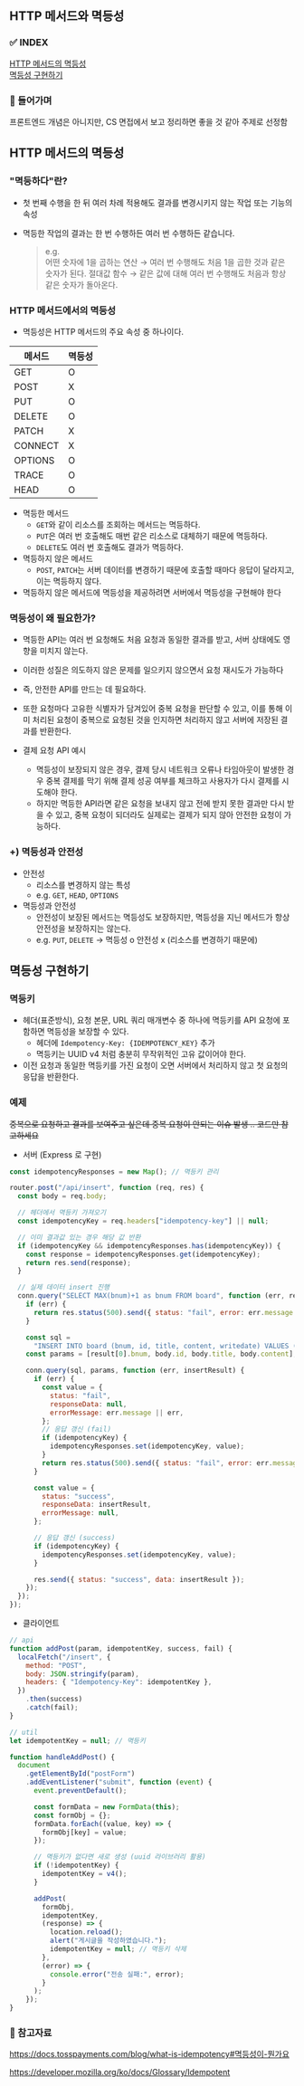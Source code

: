 ## HTTP 메서드와 멱등성

### ✅ INDEX

[HTTP 메서드의 멱등성](#http-메서드의-멱등성)  
[멱등성 구현하기](#멱등성-구현하기)

### 💬 들어가며

프론트엔드 개념은 아니지만, CS 면접에서 보고 정리하면 좋을 것 같아 주제로 선정함

## HTTP 메서드의 멱등성

### "멱등하다"란?

- 첫 번째 수행을 한 뒤 여러 차례 적용해도 결과를 변경시키지 않는 작업 또는 기능의 속성
- 멱등한 작업의 결과는 한 번 수행하든 여러 번 수행하든 같습니다.

  > e.g.  
  > 어떤 숫자에 1을 곱하는 연산 → 여러 번 수행해도 처음 1을 곱한 것과 같은 숫자가 된다.
  > 절대값 함수 → 같은 값에 대해 여러 번 수행해도 처음과 항상 같은 숫자가 돌아온다.

### HTTP 메서드에서의 멱등성

- 멱등성은 HTTP 메서드의 주요 속성 중 하나이다.

| **메서드** | **멱등성** |
| ---------- | ---------- |
| GET        | O          |
| POST       | X          |
| PUT        | O          |
| DELETE     | O          |
| PATCH      | X          |
| CONNECT    | X          |
| OPTIONS    | O          |
| TRACE      | O          |
| HEAD       | O          |

- 멱등한 메서드
  - `GET`와 같이 리소스를 조회하는 메서드는 멱등하다.
  - `PUT`은 여러 번 호출해도 매번 같은 리소스로 대체하기 때문에 멱등하다.
  - `DELETE`도 여러 번 호출해도 결과가 멱등하다.
- 멱등하지 않은 메서드
  - `POST`, `PATCH`는 서버 데이터를 변경하기 때문에 호출할 때마다 응답이 달라지고, 이는 멱등하지 않다.
- 멱등하지 않은 메서드에 멱등성을 제공하려면 서버에서 멱등성을 구현해야 한다

### 멱등성이 왜 필요한가?

- 멱등한 API는 여러 번 요청해도 처음 요청과 동일한 결과를 받고, 서버 상태에도 영향을 미치지 않는다.
- 이러한 성질은 의도하지 않은 문제를 일으키지 않으면서 요청 재시도가 가능하다
- 즉, 안전한 API를 만드는 데 필요하다.
- 또한 요청마다 고유한 식별자가 담겨있어 중복 요청을 판단할 수 있고, 이를 통해 이미 처리된 요청이 중복으로 요청된 것을 인지하면 처리하지 않고 서버에 저장된 결과를 반환한다.

- 결제 요청 API 예시
  - 멱등성이 보장되지 않은 경우, 결제 당시 네트워크 오류나 타임아웃이 발생한 경우 중복 결제를 막기 위해 결제 성공 여부를 체크하고 사용자가 다시 결제를 시도해야 한다.
  - 하지만 멱등한 API라면 같은 요청을 보내지 않고 전에 받지 못한 결과만 다시 받을 수 있고, 중복 요청이 되더라도 실제로는 결제가 되지 않아 안전한 요청이 가능하다.

### +) 멱등성과 안전성

- 안전성
  - 리소스를 변경하지 않는 특성
  - e.g. `GET`, `HEAD`, `OPTIONS`
- 멱등성과 안전성
  - 안전성이 보장된 메서드는 멱등성도 보장하지만, 멱등성을 지닌 메서드가 항상 안전성을 보장하지는 않는다.
  - e.g. `PUT`, `DELETE` → 멱등성 o 안전성 x (리소스를 변경하기 때문에)

## 멱등성 구현하기

### 멱등키

- 헤더(표준방식), 요청 본문, URL 쿼리 매개변수 중 하나에 멱등키를 API 요청에 포함하면 멱등성을 보장할 수 있다.
  - 헤더에 `Idempotency-Key: {IDEMPOTENCY_KEY}` 추가
  - 멱등키는 UUID v4 처럼 충분히 무작위적인 고유 값이어야 한다.
- 이전 요청과 동일한 멱등키를 가진 요청이 오면 서버에서 처리하지 않고 첫 요청의 응답을 반환한다.

### 예제

~~중복으로 요청하고 결과를 보여주고 싶은데 중복 요청이 안되는 이슈 발생 .. 코드만 참고하세요~~

- 서버 (Express 로 구현)

```jsx
const idempotencyResponses = new Map(); // 멱등키 관리

router.post("/api/insert", function (req, res) {
  const body = req.body;

  // 헤더에서 멱등키 가져오기
  const idempotencyKey = req.headers["idempotency-key"] || null;

  // 이미 결과값 있는 경우 해당 값 반환
  if (idempotencyKey && idempotencyResponses.has(idempotencyKey)) {
    const response = idempotencyResponses.get(idempotencyKey);
    return res.send(response);
  }

  // 실제 데이터 insert 진행
  conn.query("SELECT MAX(bnum)+1 as bnum FROM board", function (err, result) {
    if (err) {
      return res.status(500).send({ status: "fail", error: err.message });
    }

    const sql =
      "INSERT INTO board (bnum, id, title, content, writedate) VALUES (?, ?, ?, ?, NOW())";
    const params = [result[0].bnum, body.id, body.title, body.content];

    conn.query(sql, params, function (err, insertResult) {
      if (err) {
        const value = {
          status: "fail",
          responseData: null,
          errorMessage: err.message || err,
        };
        // 응답 갱신 (fail)
        if (idempotencyKey) {
          idempotencyResponses.set(idempotencyKey, value);
        }
        return res.status(500).send({ status: "fail", error: err.message });
      }

      const value = {
        status: "success",
        responseData: insertResult,
        errorMessage: null,
      };

      // 응답 갱신 (success)
      if (idempotencyKey) {
        idempotencyResponses.set(idempotencyKey, value);
      }

      res.send({ status: "success", data: insertResult });
    });
  });
});
```

- 클라이언트

```jsx
// api
function addPost(param, idempotentKey, success, fail) {
  localFetch("/insert", {
    method: "POST",
    body: JSON.stringify(param),
    headers: { "Idempotency-Key": idempotentKey },
  })
    .then(success)
    .catch(fail);
}

// util
let idempotentKey = null; // 멱등키

function handleAddPost() {
  document
    .getElementById("postForm")
    .addEventListener("submit", function (event) {
      event.preventDefault();

      const formData = new FormData(this);
      const formObj = {};
      formData.forEach((value, key) => {
        formObj[key] = value;
      });

      // 멱등키가 없다면 새로 생성 (uuid 라이브러리 활용)
      if (!idempotentKey) {
        idempotentKey = v4();
      }

      addPost(
        formObj,
        idempotentKey,
        (response) => {
          location.reload();
          alert("게시글을 작성하였습니다.");
          idempotentKey = null; // 멱등키 삭제
        },
        (error) => {
          console.error("전송 실패:", error);
        }
      );
    });
}
```

### 👀 참고자료

https://docs.tosspayments.com/blog/what-is-idempotency#멱등성이-뭔가요

https://developer.mozilla.org/ko/docs/Glossary/Idempotent
